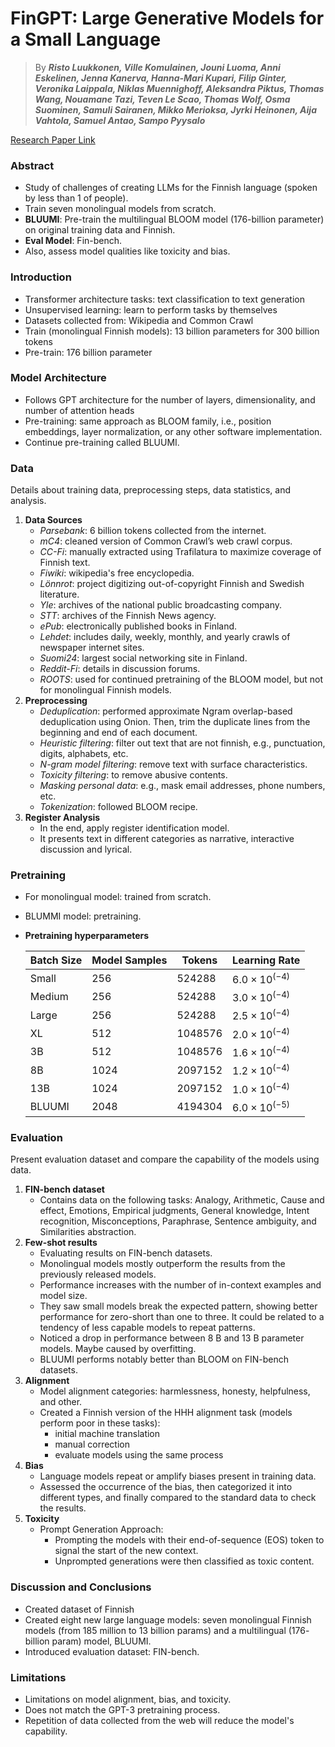# FinGPT: Large Generative Models for a Small Language

> By ***Risto Luukkonen, Ville Komulainen, Jouni Luoma, Anni Eskelinen,
Jenna Kanerva, Hanna-Mari Kupari, Filip Ginter, Veronika Laippala,
Niklas Muennighoff, Aleksandra Piktus, Thomas Wang, Nouamane Tazi,
Teven Le Scao, Thomas Wolf, Osma Suominen, Samuli Sairanen,
Mikko Merioksa, Jyrki Heinonen, Aija Vahtola, Samuel Antao, Sampo Pyysalo***

[Research Paper Link](https://arxiv.org/abs/2311.05640)

### Abstract
- Study of challenges of creating LLMs for the Finnish language (spoken by less than $1%$ of people).
- Train seven monolingual models from scratch.
- **BLUUMI**: Pre-train the multilingual BLOOM model ($176$-billion parameter) on original training data and Finnish.
- **Eval Model**: Fin-bench.
- Also, assess model qualities like toxicity and bias.

### Introduction
- Transformer architecture tasks: text classification to text generation
- Unsupervised learning: learn to perform tasks by themselves
- Datasets collected from: Wikipedia and Common Crawl
- Train (monolingual Finnish models): $13$ billion parameters for $300$ billion tokens
- Pre-train: $176$ billion parameter

### Model Architecture
- Follows GPT architecture for the number of layers, dimensionality, and number of attention heads
- Pre-training: same approach as BLOOM family, i.e., position embeddings, layer normalization, or any other software implementation.
- Continue pre-training called BLUUMI.

### Data
Details about training data, preprocessing steps, data statistics, and analysis.

1. **Data Sources**
    - *Parsebank*: $6$ billion tokens collected from the internet.
    - *mC4*: cleaned version of Common Crawl’s web crawl corpus.
    - *CC-Fi*: manually extracted using Trafilatura to maximize coverage of Finnish text.
    - *Fiwiki*: wikipedia's free encyclopedia.
    - *Lönnrot*: project digitizing out-of-copyright Finnish and Swedish literature.
    - *Yle*: archives of the national public broadcasting company.
    - *STT*: archives of the Finnish News agency.
    - *ePub*: electronically published books in Finland.
    - *Lehdet*: includes daily, weekly, monthly, and yearly crawls of newspaper internet sites.
    - *Suomi24*: largest social networking site in Finland.
    - *Reddit-Fi*: details in discussion forums.
    - *ROOTS*: used for continued pretraining of the BLOOM model, but not for monolingual Finnish models.
2. **Preprocessing**
    - *Deduplication*: performed approximate Ngram overlap-based deduplication using Onion. Then, trim the duplicate lines from the beginning and end of each document.
    - *Heuristic filtering*: filter out text that are not finnish, e.g., punctuation, digits, alphabets, etc.
    - *N-gram model filtering*: remove text with surface characteristics.
    - *Toxicity filtering*: to remove abusive contents.
    - *Masking personal data*: e.g., mask email addresses, phone numbers, etc.
    - *Tokenization*: followed BLOOM recipe.
3. **Register Analysis**
    - In the end, apply register identification model.
    - It presents text in different categories as narrative, interactive discussion and lyrical.

### Pretraining
- For monolingual model: trained from scratch.
- BLUMMI model: pretraining.
- **Pretraining hyperparameters**

    | Batch Size |  Model Samples  |  Tokens   |  Learning Rate    |
    |------------|-----------------|-----------|-------------------|
    | Small      | $256$           | $524288$  | $6.0 × 10^(-4)$   |
    | Medium     | $256$           | $524288$  | $3.0 × 10^(-4)$   |
    | Large      | $256$           | $524288$  | $2.5 × 10^(-4)$   |
    | XL         | $512$           | $1048576$ | $2.0 × 10^(-4)$   |
    | 3B         | $512$           | $1048576$ | $1.6 × 10^(-4)$   |
    | 8B         | $1024$          | $2097152$ | $1.2 × 10^(-4)$   |
    | 13B        | $1024$          | $2097152$ | $1.0 × 10^(-4)$   |
    | BLUUMI     | $2048$          | $4194304$ | $6.0 × 10^(-5)$   |

### Evaluation
Present evaluation dataset and compare the capability of the models using data.

1. **FIN-bench dataset**
    - Contains data on the following tasks: Analogy, Arithmetic, Cause and effect, Emotions, Empirical judgments, General knowledge, Intent recognition, Misconceptions, Paraphrase, Sentence ambiguity, and Similarities abstraction.
2. **Few-shot results**
    - Evaluating results on FIN-bench datasets.
    - Monolingual models mostly outperform the results from the previously released models.
    - Performance increases with the number of in-context examples and model size.
    - They saw small models break the expected pattern, showing better performance for zero-short than one to three. It could be related to a tendency of less capable models to repeat patterns.
    - Noticed a drop in performance between $8$ B and $13$ B parameter models. Maybe caused by overfitting.
    - BLUUMI performs notably better than BLOOM on FIN-bench datasets.
3. **Alignment**
    - Model alignment categories: harmlessness, honesty, helpfulness, and other.
    - Created a Finnish version of the HHH alignment task (models perform poor in these tasks):
        - initial machine translation
        - manual correction
        - evaluate models using the same process
4. **Bias**
    - Language models repeat or amplify biases present in training data.
    - Assessed the occurrence of the bias, then categorized it into different types, and finally compared to the standard data to check the results.
5. **Toxicity**
    - Prompt Generation Approach:
        - Prompting the models with their end-of-sequence (EOS) token to signal the start of the new context.
        - Unprompted generations were then classified as toxic content.

###  Discussion and Conclusions
- Created dataset of Finnish
- Created eight new large language models: seven monolingual Finnish models (from $185$ million to $13$ billion params) and a multilingual ($176$-billion param) model, BLUUMI.
- Introduced evaluation dataset: FIN-bench.

### Limitations
- Limitations on model alignment, bias, and toxicity.
- Does not match the GPT-3 pretraining process.
- Repetition of data collected from the web will reduce the model's capability.
